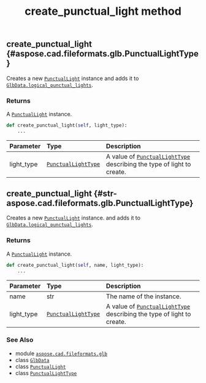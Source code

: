 ﻿---
title: create_punctual_light method
second_title: Aspose.CAD for Python via .NET API References
description: 
type: docs
weight: 120
url: /python-net/aspose.cad.fileformats.glb/glbdata/create_punctual_light/
is_root: false
---

## create_punctual_light {#aspose.cad.fileformats.glb.PunctualLightType}

Creates a new [`PunctualLight`](/cad/python-net/aspose.cad.fileformats.glb/punctuallight) instance and
adds it to [`GlbData.logical_punctual_lights`](/cad/python-net/aspose.cad.fileformats.glb/glbdata#logical_punctual_lights).


### Returns 


A [`PunctualLight`](/cad/python-net/aspose.cad.fileformats.glb/punctuallight) instance.


```python
def create_punctual_light(self, light_type):
    ...
```


| Parameter | Type | Description |
| :- | :- | :- |
| light_type | [`PunctualLightType`](/cad/python-net/aspose.cad.fileformats.glb/punctuallighttype) | A value of [`PunctualLightType`](/cad/python-net/aspose.cad.fileformats.glb/punctuallighttype) describing the type of light to create. |


## create_punctual_light {#str-aspose.cad.fileformats.glb.PunctualLightType}

Creates a new [`PunctualLight`](/cad/python-net/aspose.cad.fileformats.glb/punctuallight) instance.
and adds it to [`GlbData.logical_punctual_lights`](/cad/python-net/aspose.cad.fileformats.glb/glbdata#logical_punctual_lights).


### Returns 


A [`PunctualLight`](/cad/python-net/aspose.cad.fileformats.glb/punctuallight) instance.


```python
def create_punctual_light(self, name, light_type):
    ...
```


| Parameter | Type | Description |
| :- | :- | :- |
| name | str | The name of the instance. |
| light_type | [`PunctualLightType`](/cad/python-net/aspose.cad.fileformats.glb/punctuallighttype) | A value of [`PunctualLightType`](/cad/python-net/aspose.cad.fileformats.glb/punctuallighttype) describing the type of light to create. |



### See Also
* module [`aspose.cad.fileformats.glb`](../../)
* class [`GlbData`](/cad/python-net/aspose.cad.fileformats.glb/glbdata)
* class [`PunctualLight`](/cad/python-net/aspose.cad.fileformats.glb/punctuallight)
* class [`PunctualLightType`](/cad/python-net/aspose.cad.fileformats.glb/punctuallighttype)
